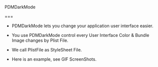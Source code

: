 PDMDarkMode

===

* PDMDarkMode lets you change your application user interface easier.

* You use PDMDarkMode control every User Interface Color & Bundle Image changes by Plist File.

* We call PlistFile as StyleSheet File.

* Here is an example, see GIF ScreenShots.
